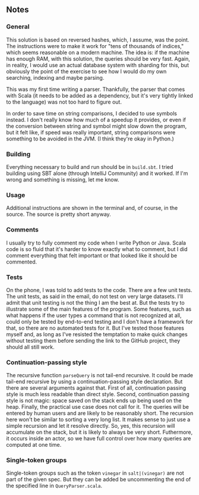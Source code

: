 ## Notes

### General

This solution is based on reversed hashes, which, I assume, was the point.
The instructions were to make it work for "tens of thousands of indices,"
which seems reasonable on a modern machine. The idea is: if the machine
has enough RAM, with this solution, the queries should be very fast. Again,
in reality, I would use an actual database system with sharding for this,
but obviously the point of the exercise to see how I would do my own
searching, indexing and maybe parsing.

This was my first time writing a parser. Thankfully, the parser that comes
with Scala (it needs to be added as a dependency, but it's very tightly
linked to the language) was not too hard to figure out.

In order to save time on string comparisons, I decided to use symbols
instead. I don't really know how much of a speedup it provides, or even
if the conversion between string and symbol might slow down the program,
but it felt like, if speed was really important, string comparisons were
something to be avoided in the JVM. (I think they're okay in Python.)


### Building

Everything necessary to build and run should be in `build.sbt`. I tried
building using SBT alone (through IntelliJ Community) and it worked. If
I'm wrong and something is missing, let me know.


### Usage

Additional instructions are shown in the terminal and, of course, in the
source. The source is pretty short anyway.


### Comments

I usually try to fully comment my code when I write Python or Java. Scala
code is so fluid that it's harder to know exactly what to comment, but I
did comment everything that felt important or that looked like it should be
commented.


### Tests

On the phone, I was told to add tests to the code. There are a few unit
tests. The unit tests, as said in the email, do not test on very large
datasets. I'll admit that unit testing is not the thing I am the best at.
But the tests try to illustrate some of the main features of the program.
Some features, such as what happens if the user types a command that is
not recognized at all, could only be tested by end-to-end testing and I
don't have a framework for that, so there are no automated tests for it.
But I've tested those features myself and, as long as I've resisted the
temptation to make quick changes without testing them before sending
the link to the GitHub project, they should all still work.


### Continuation-passing style

The recursive function `parseQuery` is not tail-end recursive. It could
be made tail-end recursive by using a continuation-passing style
declaration. But there are several arguments against that. First of all,
continuation passing style is much less readable than direct style.
Second, continuation passing style is not magic: space saved on the stack
ends up being used on the heap. Finally, the practical use case does not
call for it. The queries will be entered by human users and are likely
to be reasonably short. The recursion here won't be similar to sorting a
very long list. It makes sense to just use a simple recursion and let it
resolve directly. So, yes, this recursion will accumulate on the stack,
but it is likely to always be very short. Futhermore, it occurs inside an
actor, so we have full control over how many queries are computed at one
time.


### Single-token groups

Single-token groups such as the token `vinegar` in `salt|(vinegar)` are
not part of the given spec. But they can be added be uncommenting the end
of the specified line in `QueryParser.scala`.